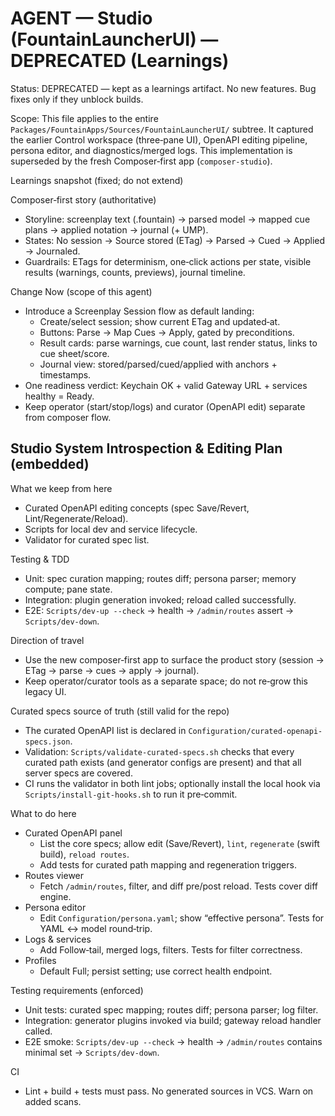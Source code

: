 # AGENT — Studio (FountainLauncherUI) — DEPRECATED (Learnings)

Status: DEPRECATED — kept as a learnings artifact. No new features. Bug fixes only if they unblock builds.

Scope: This file applies to the entire `Packages/FountainApps/Sources/FountainLauncherUI/` subtree.
It captured the earlier Control workspace (three‑pane UI), OpenAPI editing pipeline, persona editor,
and diagnostics/merged logs. This implementation is superseded by the fresh Composer‑first app
(`composer-studio`).

Learnings snapshot (fixed; do not extend)

Composer‑first story (authoritative)
- Storyline: screenplay text (.fountain) → parsed model → mapped cue plans → applied notation → journal (+ UMP).
- States: No session → Source stored (ETag) → Parsed → Cued → Applied → Journaled.
- Guardrails: ETags for determinism, one‑click actions per state, visible results (warnings, counts, previews), journal timeline.

Change Now (scope of this agent)
- Introduce a Screenplay Session flow as default landing:
  - Create/select session; show current ETag and updated‑at.
  - Buttons: Parse → Map Cues → Apply, gated by preconditions.
  - Result cards: parse warnings, cue count, last render status, links to cue sheet/score.
  - Journal view: stored/parsed/cued/applied with anchors + timestamps.
- One readiness verdict: Keychain OK + valid Gateway URL + services healthy = Ready.
- Keep operator (start/stop/logs) and curator (OpenAPI edit) separate from composer flow.

## Studio System Introspection & Editing Plan (embedded)

What we keep from here
- Curated OpenAPI editing concepts (spec Save/Revert, Lint/Regenerate/Reload).
- Scripts for local dev and service lifecycle.
- Validator for curated spec list.

Testing & TDD
- Unit: spec curation mapping; routes diff; persona parser; memory compute; pane state.
- Integration: plugin generation invoked; reload called successfully.
- E2E: `Scripts/dev-up --check` → health → `/admin/routes` assert → `Scripts/dev-down`.

Direction of travel
- Use the new composer‑first app to surface the product story (session → ETag → parse → cues → apply → journal).
- Keep operator/curator tools as a separate space; do not re‑grow this legacy UI.

Curated specs source of truth (still valid for the repo)
- The curated OpenAPI list is declared in `Configuration/curated-openapi-specs.json`.
- Validation: `Scripts/validate-curated-specs.sh` checks that every curated path exists (and generator configs are present) and that all server specs are covered.
- CI runs the validator in both lint jobs; optionally install the local hook via `Scripts/install-git-hooks.sh` to run it pre‑commit.

What to do here
- Curated OpenAPI panel
  - List the core specs; allow edit (Save/Revert), `lint`, `regenerate` (swift build), `reload routes`.
  - Add tests for curated path mapping and regeneration triggers.
- Routes viewer
  - Fetch `/admin/routes`, filter, and diff pre/post reload. Tests cover diff engine.
- Persona editor
  - Edit `Configuration/persona.yaml`; show “effective persona”. Tests for YAML ↔ model round‑trip.
- Logs & services
  - Add Follow‑tail, merged logs, filters. Tests for filter correctness.
- Profiles
  - Default Full; persist setting; use correct health endpoint.

Testing requirements (enforced)
- Unit tests: curated spec mapping; routes diff; persona parser; log filter.
- Integration: generator plugins invoked via build; gateway reload handler called.
- E2E smoke: `Scripts/dev-up --check` → health → `/admin/routes` contains minimal set → `Scripts/dev-down`.

CI
- Lint + build + tests must pass. No generated sources in VCS. Warn on added scans.

